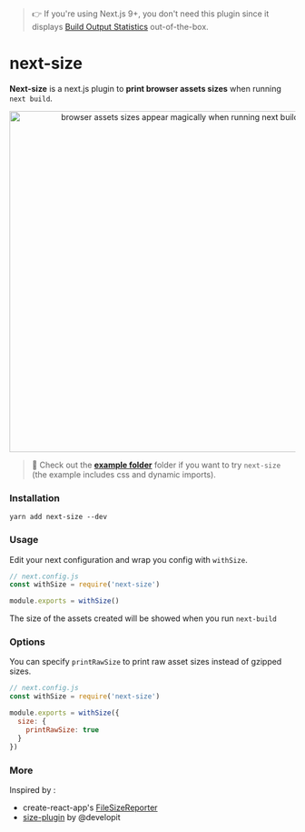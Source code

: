 > 👉 If you're using Next.js 9+, you don't need this plugin since it displays [Build Output Statistics](https://nextjs.org/blog/next-9#build-output-statistics) out-of-the-box.

# next-size

**Next-size** is a next.js plugin to **print browser assets sizes** when running `next build`.

<div align="center">
<img  width="600px" alt="browser assets sizes appear magically when running next build ✨" src="demo.png" />
</div>

> 🎁 Check out the [**example folder**](example) folder if you want to try `next-size` (the example includes css and dynamic imports).

### Installation

```
yarn add next-size --dev
```

### Usage

Edit your next configuration and wrap you config with `withSize`.

```js
// next.config.js
const withSize = require('next-size')

module.exports = withSize()
```

The size of the assets created will be showed when you run `next-build`

### Options

You can specify `printRawSize` to print raw asset sizes instead of gzipped sizes.

```js
// next.config.js
const withSize = require('next-size')

module.exports = withSize({
  size: {
    printRawSize: true
  }
})
```

### More

Inspired by :

- create-react-app's [FileSizeReporter](https://github.com/facebook/create-react-app/blob/master/packages/react-dev-utils/FileSizeReporter.js)
- [size-plugin](https://github.com/GoogleChromeLabs/size-plugin) by @developit
